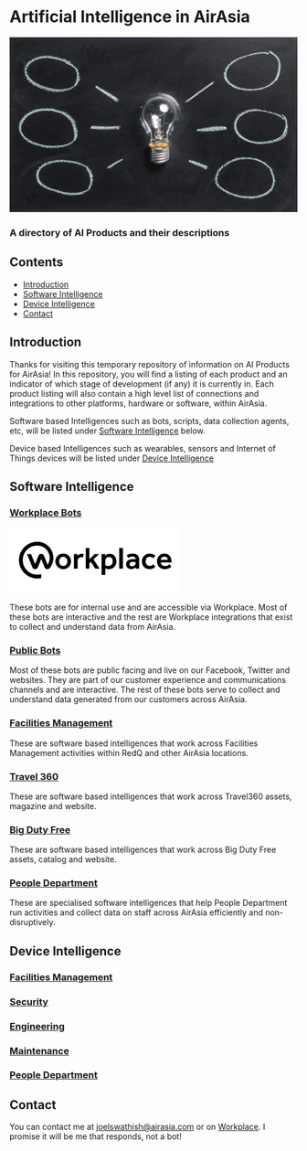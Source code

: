 # Artificial Intelligence in AirAsia
![Intelligence](https://github.com/kaminocloud/ArtificialIntelligence/blob/master/Assets/pexels-photo-355948.jpeg)


### A directory of AI Products and their descriptions

## Contents

* [Introduction](#introduction)
* [Software Intelligence](#software-intelligence)
* [Device Intelligence](#device-intelligence)
* [Contact](#contact)

## Introduction

Thanks for visiting this temporary repository of information on AI Products for AirAsia! In this repository, you will find a listing of each product and an indicator of which stage of development (if any) it is currently in. Each product listing will also contain a high level list of connections and integrations to other platforms, hardware or software, within AirAsia.

Software based Intelligences such as bots, scripts, data collection agents, etc, will be listed under [Software Intelligence](#software-intelligence) below.

Device based Intelligences such as wearables, sensors and Internet of Things devices will be listed under [Device Intelligence](#device-intelligence)

## Software Intelligence

### [Workplace Bots](https://github.com/kaminocloud/ArtificialIntelligence/Workplace/WorkplaceBots.md)
<img src=https://github.com/kaminocloud/ArtificialIntelligence/blob/master/Assets/Workplace/Workplace_Wordmark_Black_PNG-1030x391.png width=300px>

These bots are for internal use and are accessible via Workplace. Most of these bots are interactive and the rest are Workplace integrations that exist to collect and understand data from AirAsia.

### [Public Bots](https://github.com/kaminocloud/ArtificialIntelligence/Public/PublicBots.md)

Most of these bots are public facing and live on our Facebook, Twitter and websites. They are part of our customer experience and communications channels and are interactive. The rest of these bots serve to collect and understand data generated from our customers across AirAsia.

### [Facilities Management](https://github.com/kaminocloud/ArtificialIntelligence/Facilities/SoftwareFacilitiesManagement.md)

These are software based intelligences that work across Facilities Management activities within RedQ and other AirAsia locations.

### [Travel 360](https://github.com/kaminocloud/ArtificialIntelligence/3sixty/SoftwareTravel3sixty.md)

These are software based intelligences that work across Travel360 assets, magazine and website.

### [Big Duty Free](https://github.com/kaminocloud/ArtificialIntelligence/BigDutyFree/SoftwareBDF.md)

These are software based intelligences that work across Big Duty Free assets, catalog and website.

### [People Department](https://github.com/kaminocloud/ArtificialIntelligence/People/SoftwarePeople.md)

These are specialised software intelligences that help People Department run activities and collect data on staff across AirAsia efficiently and non-disruptively.


## Device Intelligence

### [Facilities Management](https://github.com/kaminocloud/ArtificialIntelligence/Facilities/DeviceFacilitiesManagement.md)

### [Security](https://github.com/kaminocloud/ArtificialIntelligence/Security/DeviceSecurity.md)

### [Engineering](https://github.com/kaminocloud/ArtificialIntelligence/Engineering/DeviceEngineering.md)

### [Maintenance](https://github.com/kaminocloud/ArtificialIntelligence/Maintenance/DeviceMaintenance.md)

### [People Department](https://github.com/kaminocloud/ArtificialIntelligence/People/DevicePeople.md)


## Contact

You can contact me at joelswathish@airasia.com or on [Workplace](https://airasia.facebook.com/profile.php?id=100014575231763). I promise it will be me that responds, not a bot!

